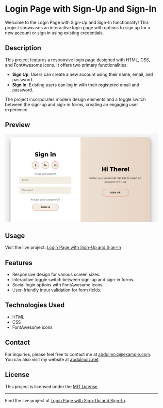 # Login Page with Sign-Up and Sign-In

Welcome to the Login Page with Sign-Up and Sign-In functionality! This project showcases an interactive login page with options to sign up for a new account or sign in using existing credentials.

## Description

This project features a responsive login page designed with HTML, CSS, and FontAwesome icons. It offers two primary functionalities:
- **Sign Up**: Users can create a new account using their name, email, and password.
- **Sign In**: Existing users can log in with their registered email and password.

The project incorporates modern design elements and a toggle switch between the sign-up and sign-in forms, creating an engaging user experience.

## Preview

![Login Page Preview](/preview.png)

## Usage

Visit the live project: [Login Page with Sign-Up and Sign-In](https://moiz-codebyte.github.io/Sign_in-up_page/)

## Features

- Responsive design for various screen sizes.
- Interactive toggle switch between sign-up and sign-in forms.
- Social login options with FontAwesome icons.
- User-friendly input validation for form fields.

## Technologies Used

- HTML
- CSS
- FontAwesome icons

## Contact

For inquiries, please feel free to contact me at [abdulmoiz@example.com](mailto:hello@abdulmoiz.net). You can also visit my website at [abdulmoiz.net](https://www.abdulmoiz.net).

## License

This project is licensed under the [MIT License](LICENSE).

---

Find the live project at [Login Page with Sign-Up and Sign-In](https://moiz-codebyte.github.io/Sign_in-up_page/).
